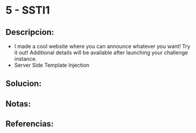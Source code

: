 # 5 - SSTI1

## Descripcion:
* I made a cool website where you can announce whatever you want! Try it out!
Additional details will be available after launching your challenge instance.
* Server Side Template Injection

## Solucion:

## Notas:

## Referencias: